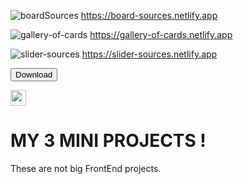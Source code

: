 ![boardSources](https://user-images.githubusercontent.com/70330757/212972718-5ad12a53-628d-4196-b2d0-20505bd9f584.png)
https://board-sources.netlify.app


![gallery-of-cards](https://user-images.githubusercontent.com/70330757/212975050-625e98b6-a1bc-4814-a6c0-844d348ca1f6.png)
https://gallery-of-cards.netlify.app


![slider-sources](https://user-images.githubusercontent.com/70330757/212974084-ea671c63-2e2e-48ae-8a2e-d69440134f71.png)
https://slider-sources.netlify.app

<button href="https://slider-sources.netlify.app">Download</button>


[<img src="https://s18955.pcdn.co/wp-content/uploads/2018/02/github.png" width="25"/>](https://github.com/user/repository/subscription)


# MY 3 MINI PROJECTS !

These are not big FrontEnd projects.
